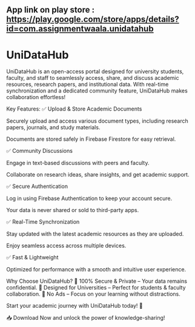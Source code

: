 ## App link on play store : https://play.google.com/store/apps/details?id=com.assignmentwaala.unidatahub
# UniDataHub
UniDataHub is an open-access portal designed for university students, faculty, and staff to seamlessly access, share, and discuss academic resources, research papers, and institutional data. With real-time synchronization and a dedicated community feature, UniDataHub makes collaboration effortless!

Key Features:
✅ Upload & Store Academic Documents

Securely upload and access various document types, including research papers, journals, and study materials.

Documents are stored safely in Firebase Firestore for easy retrieval.

✅ Community Discussions

Engage in text-based discussions with peers and faculty.

Collaborate on research ideas, share insights, and get academic support.

✅ Secure Authentication

Log in using Firebase Authentication to keep your account secure.

Your data is never shared or sold to third-party apps.

✅ Real-Time Synchronization

Stay updated with the latest academic resources as they are uploaded.

Enjoy seamless access across multiple devices.

✅ Fast & Lightweight

Optimized for performance with a smooth and intuitive user experience.

Why Choose UniDataHub?
🔹 100% Secure & Private – Your data remains confidential.
🔹 Designed for Universities – Perfect for students & faculty collaboration.
🔹 No Ads – Focus on your learning without distractions.

Start your academic journey with UniDataHub today! 🚀

📥 Download Now and unlock the power of knowledge-sharing!
